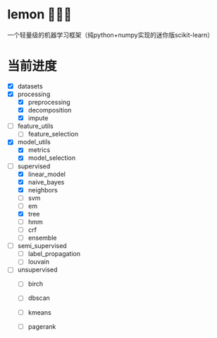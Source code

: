 # lemon 🍋🍋🍋
一个轻量级的机器学习框架（纯python+numpy实现的迷你版scikit-learn）

# 当前进度
- [x] datasets
- [x] processing
    - [x] preprocessing
    - [x] decomposition
    - [x] impute
- [ ] feature_utils
    - [ ] feature_selection
- [x] model_utils
    - [x] metrics
    - [x] model_selection
- [ ] supervised
    - [x] linear_model
    - [x] naive_bayes
    - [x] neighbors
    - [ ] svm
    - [ ] em
    - [x] tree
    - [ ] hmm
    - [ ] crf
    - [ ] ensemble
- [ ] semi_supervised
    - [ ] label_propagation
    - [ ] louvain
- [ ] unsupervised
    - [ ] birch
    - [ ] dbscan
    - [ ] kmeans
    - [ ] pagerank

